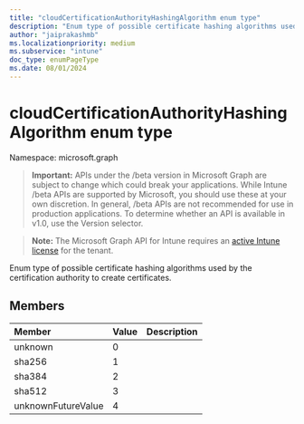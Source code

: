 ```yaml
---
title: "cloudCertificationAuthorityHashingAlgorithm enum type"
description: "Enum type of possible certificate hashing algorithms used by the certification authority to create certificates."
author: "jaiprakashmb"
ms.localizationpriority: medium
ms.subservice: "intune"
doc_type: enumPageType
ms.date: 08/01/2024
---
```


# cloudCertificationAuthorityHashingAlgorithm enum type

Namespace: microsoft.graph

> **Important:** APIs under the /beta version in Microsoft Graph are subject to change which could break your applications. While Intune /beta APIs are supported by Microsoft, you should use these at your own discretion. In general, /beta APIs are not recommended for use in production applications. To determine whether an API is available in v1.0, use the Version selector.

> **Note:** The Microsoft Graph API for Intune requires an [active Intune license](https://go.microsoft.com/fwlink/?linkid=839381) for the tenant.

Enum type of possible certificate hashing algorithms used by the certification authority to create certificates.

## Members
|Member|Value|Description|
|:---|:---|:---|
|unknown|0||
|sha256|1||
|sha384|2||
|sha512|3||
|unknownFutureValue|4||